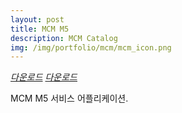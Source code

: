 ```yaml
---
layout: post
title: MCM M5
description: MCM Catalog
img: /img/portfolio/mcm/mcm_icon.png
---
```


<div class="col three caption">
	<a href="https://play.google.com/store/apps/details?id=com.mcm.app.hybrid" target="_blank"><i class="fa fa-android">다운로드</i></a>
	<a href="https://itunes.apple.com/kr/app/id983951043?mt=8" target="_blank"><i class="fa fa-apple">다운로드</i></a>
</div>

MCM M5 서비스 어플리케이션.


<div class="img_row">
	<img class="col one" src="{{ site.baseurl }}/img/portfolio/mcm/mcm_1.jpeg" alt="" title="example image"/>
	<img class="col one" src="{{ site.baseurl }}/img/portfolio/mcm/mcm_2.jpeg" alt="" title="example image"/>
	<img class="col one" src="{{ site.baseurl }}/img/portfolio/mcm/mcm_3.jpeg" alt="" title="example image"/>
</div>
<div class="img_row">
	<img class="col one" src="{{ site.baseurl }}/img/portfolio/mcm/mcm_4.jpeg" alt="" title="example image"/>
</div>